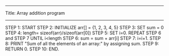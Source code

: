------

Title: Array addition program

-------

STEP 1: START
STEP 2: INITIALIZE arr[] = {1, 2, 3, 4, 5}
STEP 3: SET sum = 0
STEP 4: length= sizeof(arr)/sizeof(arr[0])
STEP 5: SET i=0. REPEAT STEP 6 and STEP 7 UNTIL i<length
STEP 6: sum = sum + arr[i]
STEP 7: i=i+1.
STEP 8: PRINT "Sum of all the elements of an array:" by assigning sum.
STEP 9: RETURN 0.
STEP 10: END.
